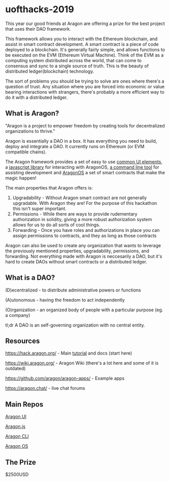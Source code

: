 # uofthacks-2019

This year our good friends at Aragon are offering a prize for the best project that uses their DAO framework.

This framework allows you to interact with the Ethereum blockchain, and assist in smart contract development. A smart contract is a piece of code deployed to a blockchain. It's generally fairly simple, and allows functions to be executed on the EVM (Ethereum Virtual Machine). Think of the EVM as a computing system distributed across the world, that can come to consensus and sync to a single source of truth. This is the beauty of distributed ledger(blockchain) technology.

The sort of problems you should be trying to solve are ones where there's a question of trust. Any situation where you are forced into economic or value bearing interactions with strangers, there's probably a more efficient way to do it with a distributed ledger.

## What is Aragon?

"Aragon is a project to empower freedom by creating tools for decentralized organizations to thrive."

Aragon is essentially a DAO in a box. It has everything you need to build, deploy and integrate a DAO. It currently runs on Ethereum (or EVM compatible chains). 

The Aragon framework provides a set of easy to use [common UI elements](https://github.com/aragon/aragon-ui), a [javascript library](https://github.com/aragon/aragon.js) for interacting with AragonOS, [a command line tool](https://github.com/aragon/aragon-cli) for assisting development and [AragonOS](https://github.com/aragon/aragonOS) a set of smart contracts that make the magic happen!

The main properties that Aragon offers is:
1. Upgradability - Without Aragon smart contract are not generally upgradable. With Aragon they are! For the purpose of this hackathon this isn't super important.
2. Permissions - While there are ways to provide rudementary authorization in solidity, giving a more robust authorization system allows for us to do all sorts of cool things.
3. Forwarding - Once you have roles and authorizations in place you can assign permissions to contracts, and they as long as those contracts

Aragon can also be used to create any organization that wants to leverage the previously mentioned properties, upgradability, permissions, and forwarding. Not everything made with Aragon is neccesarily a DAO, but it's hard to create DAOs without smart contracts or a distributed ledger.

## What is a DAO?

(D)ecentralized - to distribute administrative powers or functions

(A)utonomous - having the freedom to act independently

(O)rganization - an organized body of people with a particular purpose (eg. a company)

tl;dr A DAO is an self-governing organization with no central entity.

## Resources

https://hack.aragon.org/ - Main [tutorial](https://hack.aragon.org/docs/tutorial.html) and docs (start here)

https://wiki.aragon.org/ - Aragon Wiki (there's a lot here and some of it is outdated)

https://github.com/aragon/aragon-apps/ - Example apps

https://aragon.chat/ - live chat forums


## Main Repos

[Aragon UI](https://github.com/aragon/aragon-ui)

[Aragon.js](https://github.com/aragon/aragon.js)

[Aragon CLI](https://github.com/aragon/aragon-cli)

[Aragon OS](https://github.com/aragon/aragonOS)

## The Prize

$2500USD 
